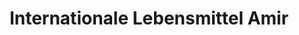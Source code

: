 ---
title: "Internationale Lebensmittel Amir"
url: /northeim/internationale-lebensmittel-amir/
shop: Lebensmittel
---
